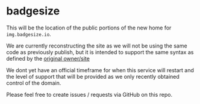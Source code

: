 # badgesize

This will be the location of the public portions of the new home for `img.badgesize.io`.

We are currently reconstructing the site as we will not be using the same code as previously publish, but it is intended to support the same syntax as defined by the [original owner/site](https://github.com/ngryman/badge-size)

We dont yet have an official timeframe for when this service will restart and the level of support that will be provided as we only recently obtained control of the domain.

Please feel free to create issues / requests via GitHub on this repo.

